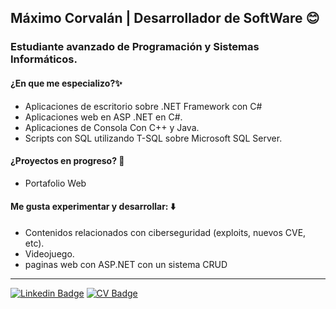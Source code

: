 ## Máximo Corvalán | Desarrollador de SoftWare 😊

### Estudiante avanzado de Programación y Sistemas Informáticos.

#### ¿En que me especializo?✨
* Aplicaciones de escritorio sobre .NET Framework con C# 
* Aplicaciones web en ASP .NET en C#.
* Aplicaciones de Consola Con C++ y Java.
* Scripts con SQL utilizando T-SQL sobre Microsoft SQL Server.

#### ¿Proyectos en progreso? 🚀
* Portafolio Web

#### Me gusta experimentar y desarrollar: ⬇️
* Contenidos relacionados con ciberseguridad (exploits, nuevos CVE, etc).
* Videojuego.
* paginas web con ASP.NET con un sistema CRUD
---
[![Linkedin Badge](https://img.shields.io/badge/-lucasCaceres-0e76a8?style=flat&labelColor=0e76a8&logo=linkedin&logoColor=white)](https://www.linkedin.com/in/m%C3%A1ximo-corval%C3%A1n-874656234/)
[![CV Badge](https://img.shields.io/badge/-CV-d20001?style=flat&labelColor=d20001&logo=DocuSign&logoColor=white)]([https://docs.google.com/document/d/1xwVDII2uA9NgWHiYnwWqNbxYv1jbk9ZZAab5ULG5Nhc/edit?usp=sharing](https://drive.google.com/file/d/1hCmFXmlghslXbwRfsW1MNzVN_W8CIJDA/view?usp=drive_link))
